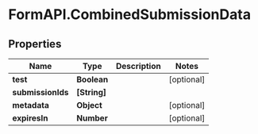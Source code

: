 # FormAPI.CombinedSubmissionData

## Properties
Name | Type | Description | Notes
------------ | ------------- | ------------- | -------------
**test** | **Boolean** |  | [optional] 
**submissionIds** | **[String]** |  | 
**metadata** | **Object** |  | [optional] 
**expiresIn** | **Number** |  | [optional] 


